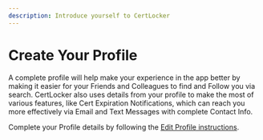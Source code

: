 ```yaml
---
description: Introduce yourself to CertLocker
---
```


# Create Your Profile

A complete profile will help make your experience in the app better by making it easier for your Friends and Colleagues to find and Follow you via search. CertLocker also uses details from your profile to make the most of various features, like Cert Expiration Notifications, which can reach you more effectively via Email and Text Messages with complete Contact Info.

Complete your Profile details by following the [Edit Profile instructions](../more/edit-profile.md).&#x20;
